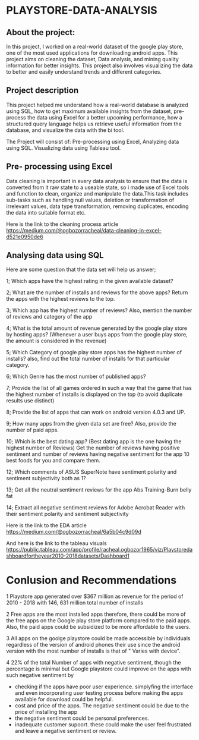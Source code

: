 # PLAYSTORE-DATA-ANALYSIS

## About the project:

In this project, I worked on a real-world dataset of the google play store, one of the most used applications for downloading android apps. This project aims on cleaning the dataset, Data analysis, and mining quality information for better insights. This project also involves visualizing the data to better and easily understand trends and different categories.

## Project description

This project helped me understand how a real-world database is analyzed using SQL, how to get maximum available insights from the dataset, pre-process the data using Excel for a better upcoming performance, how a structured query language helps us retrieve useful information from the database, and visualize the data with the bi tool.

The Project will consist of:
Pre-processing using Excel,
Analyzing data using  SQL.
Visualizing data using  Tableau tool.

## Pre- processing using Excel

Data cleaning is important in every data analysis to ensure that the data is converted from it  raw state to a useable state, so i made use of Excel tools and function to clean, organize and manipulate the data.This task includes sub-tasks such as handling null values, deletion or transformation of irrelevant values, data type transformation, removing duplicates, encoding the data into suitable format etc. 
  
Here is the link to the cleaning process article
https://medium.com/@ogbozorracheal/data-cleaning-in-excel-d521e0950de6

## Analysing data using SQL

Here are some question that the data set will help us answer;

1; Which apps have the highest rating in the given available dataset?

2; What are the number of installs and reviews for the above apps? Return the apps with the highest reviews to the top.

3; Which app has the highest number of reviews? Also, mention the number of reviews and category of the app

4; What is the total amount of revenue generated by the google play store by hosting apps? (Whenever a user buys apps  from the google play store, the amount is considered in the revenue)

5; Which Category of google play store apps has the highest number of installs? also, find out the total number of installs for that particular category.

6; Which Genre has the most number of published apps?

7; Provide the list of all games ordered in such a way that the game that has the highest number of installs is displayed on the top
(to avoid duplicate results use distinct)

8; Provide the list of apps that can work on android version 4.0.3 and UP.

9; How many apps from the given data set are free? Also, provide the number of paid apps.

10; Which is the best dating app? (Best dating app is the one having the highest number of Reviews)
Get the number of reviews having positive sentiment and number of reviews having negative sentiment for the app 10 best foods for you and compare them.

12; Which comments of ASUS SuperNote have sentiment polarity and sentiment subjectivity both as 1?

13; Get all the neutral sentiment reviews for the app Abs Training-Burn belly fat 

14; Extract all negative sentiment reviews for Adobe Acrobat Reader with their sentiment polarity and sentiment subjectivity

Here is the link to the EDA article
https://medium.com/@ogbozorracheal/6a5b04c9d09d

And here is the link to the tableau visuals
https://public.tableau.com/app/profile/racheal.ogbozor1965/viz/Playstoredashboardfortheyear2010-2018datasets/Dashboard1

# Conlusion and Recommendations 

1  Playstore app generated over $367 million as revenue for the period of 2010 - 2018 with 146, 631 million total number of installs

2  Free apps are the most installed apps therefore, there could be more of the free apps on the Google play store platform compared to the paid apps. Also, the paid     apps could be subsidized to be more affordable to the users.

3 All apps on the goolge playstore could be made accessible by individuals regardless of the version of android phones their use since the android version with the most number of installs is that of " Varies with device".

4 22% of the total Number of apps with negative sentiment, though the percentage is minimal but Google playstore could improve on the apps with such negative sentiment by 
- checking if the apps have poor user experience. simplyfing the interface and even incorporating user testing process before making the apps available for download could be helpful.
- cost and price of the apps. The negative sentiment could be due to the price of installing the app
- the negative sentiment could be personal preferences.
- inadequate customer supoort. these could make the user feel frustrated and leave a negative sentiment or review.
